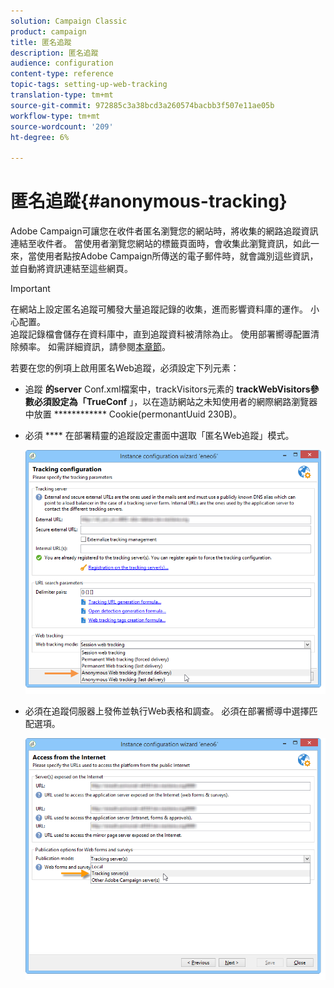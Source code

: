 ```yaml
---
solution: Campaign Classic
product: campaign
title: 匿名追蹤
description: 匿名追蹤
audience: configuration
content-type: reference
topic-tags: setting-up-web-tracking
translation-type: tm+mt
source-git-commit: 972885c3a38bcd3a260574bacbb3f507e11ae05b
workflow-type: tm+mt
source-wordcount: '209'
ht-degree: 6%

---
```



# 匿名追蹤{#anonymous-tracking}

Adobe Campaign可讓您在收件者匿名瀏覽您的網站時，將收集的網路追蹤資訊連結至收件者。 當使用者瀏覽您網站的標籤頁面時，會收集此瀏覽資訊，如此一來，當使用者點按Adobe Campaign所傳送的電子郵件時，就會識別這些資訊，並自動將資訊連結至這些網頁。

>[!IMPORTANT]
>
>在網站上設定匿名追蹤可觸發大量追蹤記錄的收集，進而影響資料庫的運作。 小心配置。\
>追蹤記錄檔會儲存在資料庫中，直到追蹤資料被清除為止。 使用部署嚮導配置清除頻率。 如需詳細資訊，請參閱[本章節](../../installation/using/deploying-an-instance.md#purging-data)。

若要在您的例項上啟用匿名Web追蹤，必須設定下列元素：

* 追蹤 **的server** Conf.xml檔案中，trackVisitors元素的 **trackWebVisitors參數必須設定為「TrueConf** 」，以在造訪網站之未知使用者的網際網路瀏覽器中放置 ************ Cookie(permonantUuid 230B)。
* 必須 **** 在部署精靈的追蹤設定畫面中選取「匿名Web追蹤」模式。

   ![](assets/webtracking_anonymous_set.png)

* 必須在追蹤伺服器上發佈並執行Web表格和調查。 必須在部署嚮導中選擇匹配選項。

   ![](assets/webtracking_publication_set_for_webapps.png)

